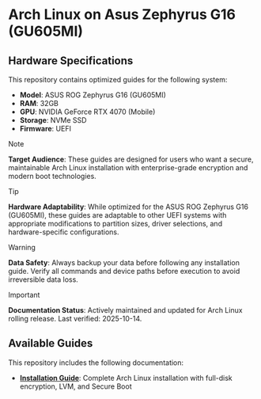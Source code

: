 # Arch Linux on Asus Zephyrus G16 (GU605MI)

## Hardware Specifications

This repository contains optimized guides for the following system:

- **Model**: ASUS ROG Zephyrus G16 (GU605MI)
- **RAM**: 32GB
- **GPU**: NVIDIA GeForce RTX 4070 (Mobile)
- **Storage**: NVMe SSD
- **Firmware**: UEFI

> [!NOTE]
> **Target Audience**: These guides are designed for users who want a secure, maintainable Arch Linux installation with enterprise-grade encryption and modern boot technologies.

> [!TIP]
> **Hardware Adaptability**: While optimized for the ASUS ROG Zephyrus G16 (GU605MI), these guides are adaptable to other UEFI systems with appropriate modifications to partition sizes, driver selections, and hardware-specific configurations.

> [!WARNING]
> **Data Safety**: Always backup your data before following any installation guide. Verify all commands and device paths before execution to avoid irreversible data loss.

> [!IMPORTANT]
> **Documentation Status**: Actively maintained and updated for Arch Linux rolling release. Last verified: 2025-10-14.

## Available Guides

This repository includes the following documentation:

- **[Installation Guide](./guides/arch-rog-zephyrus-g16-installation.md)**: Complete Arch Linux installation with full-disk encryption, LVM, and Secure Boot
